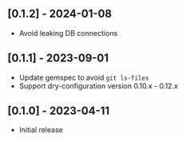 ## [0.1.2] - 2024-01-08

- Avoid leaking DB connections

## [0.1.1] - 2023-09-01

- Update gemspec to avoid `git ls-files`
- Support dry-configuration version 0.10.x - 0.12.x

## [0.1.0] - 2023-04-11

- Initial release
